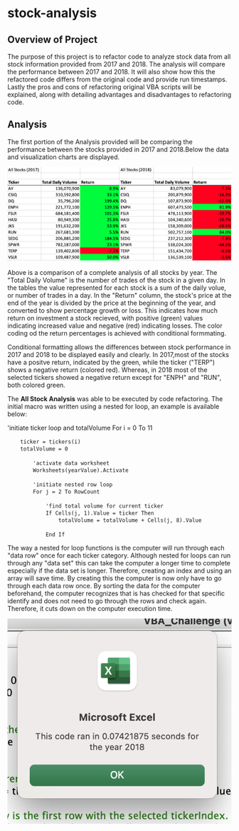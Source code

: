 # stock-analysis

## Overview of Project

The purpose of this project is to refactor code to analyze stock data from all stock information provided from 2017 and 2018. The analysis will compare the performance between 2017 and 2018. It will also show how this the refactored code differs from the original code and provide run timestamps. Lastly the pros and cons of refactoring original VBA scripts will be explained, along with detailing advantages and disadvantages to refactoring code.

## Analysis

The first portion of the Analysis provided will be comparing the performance between the stocks provided in 2017 and 2018.Below the data and visualization charts are displayed.

 <img src="Resources\AllStockComparison.png" style="zoom: 80%;" />
 
 Above is a comparison of a complete analysis of all stocks by year. The "Total Daily Volume" is the number of trades of the stock in a given day. In the tables the value represented for each stock is a sum of the daily volue, or number of trades in a day. In the "Return" column, the stock's price at the end of the year is divided by the price at the beginning of the year, and converted to show percentage growth or loss. This indicates how much return on investment a stock recieved, with positive (green) values indicating increased value and negative (red) indicating losses. The color coding od the return percentages is achieved with conditional formmating.
 
 Conditional formatting allows the differences between stock performance in 2017 and 2018 to be displayed easily and clearly. In 2017,most of the stocks have a positve return, indicated by the green, while the ticker ("TERP") shows a negative return (colored red). Whereas, in 2018 most of the selected tickers showed a negative return except for "ENPH" and "RUN", both colored green.
 
The **All Stock Analysis** was able to be executed by code refactoring. The initial macro was written using a nested for loop, an example is available below:

 'initiate ticker loop and totalVolume
    For i = 0 To 11
    
        ticker = tickers(i)
        totalVolume = 0
       
            'activate data worksheet
            Worksheets(yearValue).Activate
            
            'initiate nested row loop
            For j = 2 To RowCount
            
                'find total volume for current ticker
                If Cells(j, 1).Value = ticker Then
                    totalVolume = totalVolume + Cells(j, 8).Value
                
                End If
                
                
The way a nested for loop functions is the computer will run through each "data row" once for each ticker category. Although nested for loops can run through any "data set" this can take the computer a longer time to complete especially if the data set is longer. Therefore, creating an index and using an array will save time. By creating this the computer is now only have to go through each data row once. By sorting the data for the computer beforehand, the computer recognizes that is has checked for that specific identify and does not need to go through the rows and check again. Therefore, it cuts down on the computer execution time.

 
 <img src="Resources\VBA_Challenge_2018.png" style=";" /> 
 
 
 
 
 
